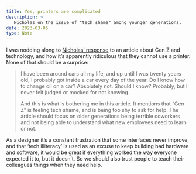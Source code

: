 ```yaml
---
title: Yes, printers are complicated
description: >
   Nicholas on the issue of "tech shame" among younger generations.
date: 2023-03-05
type: Note
---
```


I was nodding along to [Nicholas’ response](https://thejollyteapot.com/2023/03/5/of-course-younger-people-don-t-know-how-to-use-a-printer) to an article about Gen Z and technology, and how it’s apparently ridiculous that they cannot use a printer. None of that should be a surprise:

> I have been around cars all my life, and up until I was twenty years old, I probably got inside a car every day of the year. Do I know how to change oil on a car? Absolutely not. Should I know? Probably, but I never felt judged or mocked for not knowing.
>
> And this is what is bothering me in this article. It mentions that “Gen Z” is feeling tech shame, and is being too shy to ask for help. The article should focus on older generations being terrible coworkers and not being able to understand what new employees need to learn or not.

As a designer it’s a constant frustration that some interfaces never improve, and that ‘tech illiteracy’ is used as an excuse to keep building bad hardware and software, it would be great if everything worked the way everyone expected it to, but it doesn’t. So we should also trust people to teach their colleagues things when they need help.
